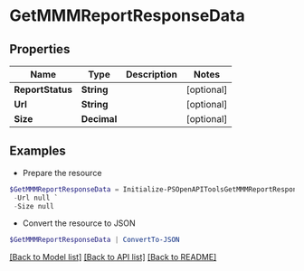 # GetMMMReportResponseData
## Properties

Name | Type | Description | Notes
------------ | ------------- | ------------- | -------------
**ReportStatus** | **String** |  | [optional] 
**Url** | **String** |  | [optional] 
**Size** | **Decimal** |  | [optional] 

## Examples

- Prepare the resource
```powershell
$GetMMMReportResponseData = Initialize-PSOpenAPIToolsGetMMMReportResponseData  -ReportStatus null `
 -Url null `
 -Size null
```

- Convert the resource to JSON
```powershell
$GetMMMReportResponseData | ConvertTo-JSON
```

[[Back to Model list]](../README.md#documentation-for-models) [[Back to API list]](../README.md#documentation-for-api-endpoints) [[Back to README]](../README.md)

